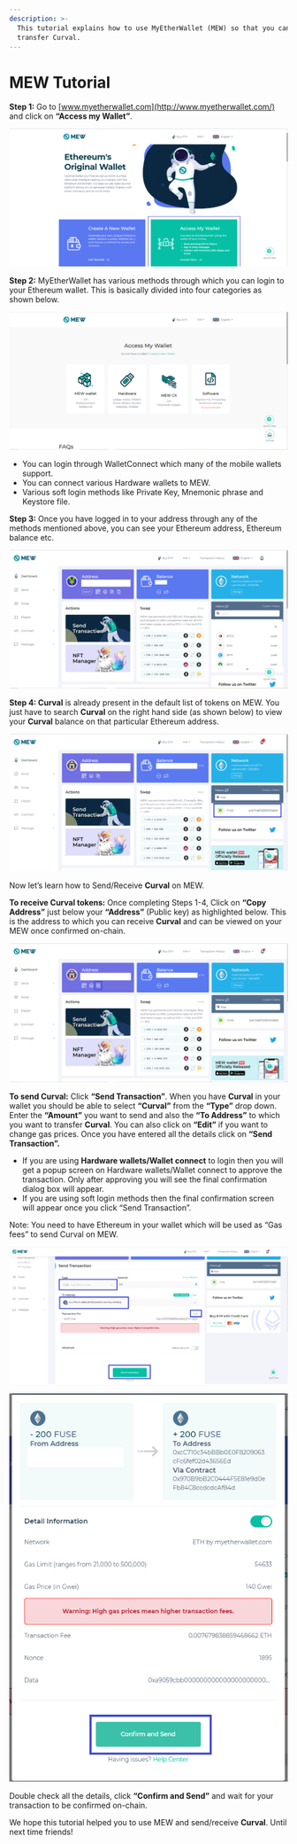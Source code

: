 ```yaml
---
description: >-
  This tutorial explains how to use MyEtherWallet (MEW) so that you can view and
  transfer Curval.
---
```


# MEW Tutorial

**Step 1:** Go to [www.myetherwallet.com](http://www.myetherwallet.com/) and click on **“Access my Wallet”**.

![](../.gitbook/assets/2%20%283%29.png)

**Step 2:** MyEtherWallet has various methods through which you can login to your Ethereum wallet. This is basically divided into four categories as shown below.

![](../.gitbook/assets/1%20%282%29.png)

- You can login through WalletConnect which many of the mobile wallets support.
- You can connect various Hardware wallets to MEW.
- Various soft login methods like Private Key, Mnemonic phrase and Keystore file.

**Step 3:** Once you have logged in to your address through any of the methods mentioned above, you can see your Ethereum address, Ethereum balance etc.

![](../.gitbook/assets/6%20%283%29.png)

**Step 4: Curval** is already present in the default list of tokens on MEW. You just have to search **Curval** on the right hand side \(as shown below\) to view your **Curval** balance on that particular Ethereum address.

![](../.gitbook/assets/7%20%282%29.png)

Now let’s learn how to Send/Receive **Curval** on MEW.

**To receive Curval tokens:** Once completing Steps 1-4, Click on **“Copy Address”** just below your **“Address”** \(Public key\) as highlighted below. This is the address to which you can receive **Curval** and can be viewed on your MEW once confirmed on-chain.

![](../.gitbook/assets/8.png)

**To send Curval:** Click **“Send Transaction”**. When you have **Curval** in your wallet you should be able to select **“Curval”** from the **“Type”** drop down. Enter the **“Amount”** you want to send and also the **“To Address”** to which you want to transfer **Curval**. You can also click on **“Edit”** if you want to change gas prices. Once you have entered all the details click on **“Send Transaction”.**

- If you are using **Hardware wallets/Wallet connect** to login then you will get a popup screen on Hardware wallets/Wallet connect to approve the transaction. Only after approving you will see the final confirmation dialog box will appear.
- If you are using soft login methods then the final confirmation screen will appear once you click “Send Transaction”.

Note: You need to have Ethereum in your wallet which will be used as “Gas fees” to send Curval on MEW.

![](../.gitbook/assets/9%20%282%29.png)

![](../.gitbook/assets/10%20%281%29.png)

Double check all the details, click **“Confirm and Send”** and wait for your transaction to be confirmed on-chain.

We hope this tutorial helped you to use MEW and send/receive **Curval**. Until next time friends!
